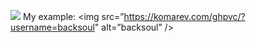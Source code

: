 ![](https://komarev.com/ghpvc/?username=backsoul)
My example:
<img src=”https://komarev.com/ghpvc/?username=backsoul" alt=”backsoul” />
